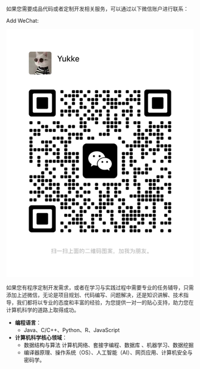   
<font style="color:rgba(0, 0, 0, 0.85);">如果您需要成品代码或者定制开发相关服务，可以通过以下微信账户进行联系：</font>

Add WeChat: 

![](wechat.jpg)

<font style="color:rgba(0, 0, 0, 0.85);">如果您有程序定制开发需求，或者在学习与实践过程中需要专业的任务辅导，只需添加上述微信，无论是项目规划、代码编写、问题解决，还是知识讲解、技术指导，我们都将以专业的态度和丰富的经验，为您提供一对一的贴心支持，助力您在计算机科学的道路上取得成功。</font>

+ **编程语言**：
    - Java、C/C++、Python、R、JavaScript
+ **计算机科学核心领域**：
    - 数据结构与算法 计算机网络、套接字编程、数据库 、机器学习、数据挖掘
    - 编译器原理、操作系统（OS）、人工智能（AI）、网页应用、计算机安全与密码学。

  




